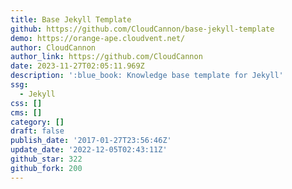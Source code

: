 ```yaml
---
title: Base Jekyll Template
github: https://github.com/CloudCannon/base-jekyll-template
demo: https://orange-ape.cloudvent.net/
author: CloudCannon
author_link: https://github.com/CloudCannon
date: 2023-11-27T02:05:11.969Z
description: ':blue_book: Knowledge base template for Jekyll'
ssg:
  - Jekyll
css: []
cms: []
category: []
draft: false
publish_date: '2017-01-27T23:56:46Z'
update_date: '2022-12-05T02:43:11Z'
github_star: 322
github_fork: 200
---
```

